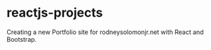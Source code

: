 # reactjs-projects
Creating a new Portfolio site for rodneysolomonjr.net with React and Bootstrap. 
